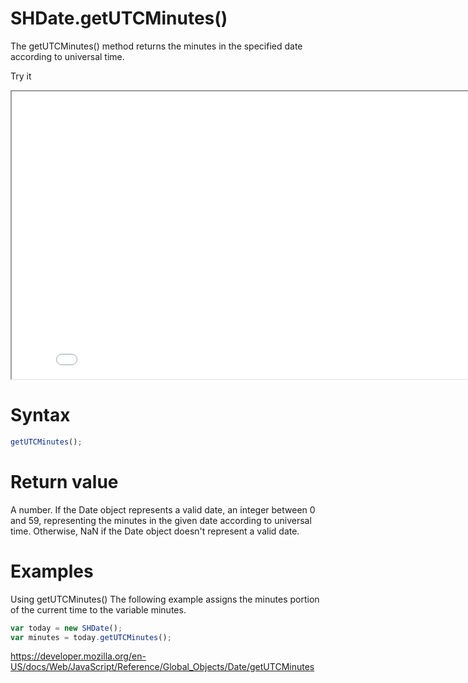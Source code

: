 # SHDate.getUTCMinutes()

The getUTCMinutes() method returns the minutes in the specified date according to universal time.

Try it

<iframe style="width: 830px; height: 460px;" src="/SHDateTime-js/examples/live.html?function=getHours" title="MDN Web Docs Interactive Example" loading="lazy"></iframe>
<br/>

# Syntax

```js
getUTCMinutes();
```

# Return value

A number. If the Date object represents a valid date, an integer between 0 and 59, representing the minutes in the given date according to universal time. Otherwise, NaN if the Date object doesn't represent a valid date.

# Examples

Using getUTCMinutes()
The following example assigns the minutes portion of the current time to the variable minutes.

```js
var today = new SHDate();
var minutes = today.getUTCMinutes();
```

https://developer.mozilla.org/en-US/docs/Web/JavaScript/Reference/Global_Objects/Date/getUTCMinutes
